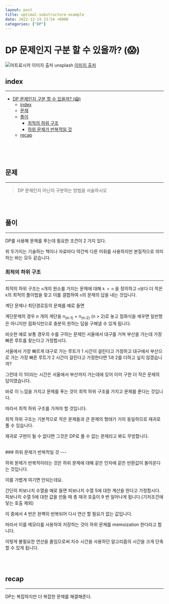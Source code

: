 ```yaml
---
layout: post
title: optimal-substructure-example
date: 2022-12-19 23:54 +0900
categories: ["DP"]
---
```

# DP 문제인지 구분 할 수 있을까? (😱)
![마트료시카 이미지 출처 unsplash](https://images.unsplash.com/photo-1613981948475-6e2407d8b589?ixlib=rb-4.0.3&ixid=MnwxMjA3fDB8MHxwaG90by1wYWdlfHx8fGVufDB8fHx8&auto=format&fit=crop&w=1740&q=80)
<a href="https://unsplash.com/photos/PB80D_B4g7c">이미지 출처</a>



## index 
--- 
- [DP 문제인지 구분 할 수 있을까? (😱)](#dp-문제인지-구분-할-수-있을까-)
  - [index](#index)
  - [문제](#문제)
  - [풀이](#풀이)
    - [최적의 하위 구조](#최적의-하위-구조)
    - [하위 문제가 반복적일 것](#하위-문제가-반복적일-것)
  - [recap](#recap)

<br>
<br>
<br>
 
## 문제 
--- 
> DP 문제인지 아닌지 구분하는 방법을 서술하시오


<br>
<br>

## 풀이 
--- 
DP를 사용해 문제를 푸는데 필요한 조건이 2 가지 있다.

위 두가지는 기술하는 책이나 자료마다 약간씩 다른 어휘를 사용하지만
본질적으로 의미하는 바는 모두 같습니다.


### 최적의 하위 구조
---

최적의 하위 구조는 `n`개의 원소를 가지는 문제에 대해
`k < n` 을 정의하고 `n`보다 더 작은 `k`의 최적의 풀이법을 찾고
이를 결합하여 `n`의 문제의 답을 내는 것입니다.

계단 문제나 최단경로등의 문제를 예로 들면

계단문제의 경우 n 개의 계단을 n<sub>(n-1)</sub> + n<sub>(n-2)</sub> (n > 2)로 놓고 점화식을 세우면
일반항은 아니지만 점화식만으로 충분히 원하는 답을 구해낼 수 있게 됩니다.

비슷한 예로 보통 경우의 수를 구하는 문제인 
서울에서 대구를 거쳐 부산을 가는데 가장 빠른 루트를 찾는다고 가정합시다.

서울에서 가장 빠르게 대구로 가는 루트가 1 시간이 걸린다고 가정하고 대구에서 부산으로 가는 가장 빠른 루트가
2 시간이 걸린다고 가정한다면 1과 2를 더하고 싶지 않겠습니까?

그런데 이 1이라는 시간은 서울에서 부산까지 가는데에 있어 이미 구한 더 작은 문제의 답이였습니다.

바로 이 느낌을 가지고 문제를 푸는 것이 최적 하위 구조를 가지고 문제를 푼다는 것입니다.

따라서 최적 하위 구조를 가져야 할 것입니다.

최적 하위 구조는 기본적으로 작은 문제들과 큰 문제의 형태가 거의 동일하므로 재귀로 풀 수 있습니다.


재귀로 구현이 될 수 없다면 그것은 DP로 풀 수 없는 문제라고 봐도 무방합니다.

<br>
### 하위 문제가 반복적일 것
---

하위 문제가 반복적이라는 것은 하위 문제에 대해 같은 인자에 같은 반환값이 돌아온다는 것입니다.

이를 가볍게 여기면 안되는데요.

간단히 피보나치 수열을 예로 들면 피보나치 수열 5에 대한 계산을 한다고 가정합시다.
피보나치 수열 5에 대한 값을 만들 때 총 재귀 호출이 9 번 일어나게 됩니다.(기저조건에 닿는 호출 제외)


이 중에서 4 번은 완벽히 반복되어 다시 연산 할 필요가 없는 값입니다.

따라서 이를 메모리를 사용하여 저장하는 것이 하위 문제를 memoization 한다라고 합니다.

이렇게 불필요한 연산을 줄임으로써 지수 시간을 사용하던 알고리즘의 시간을 크게 단축 할 수 있게 됩니다.

<br>
<br>

## recap 
--- 

DP는 복잡하지만 더 복잡한 문제를 해결해준다.
<br>
<br>


